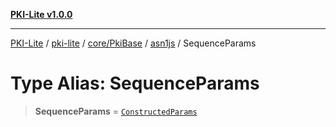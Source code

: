 [**PKI-Lite v1.0.0**](../../../../../../README.md)

---

[PKI-Lite](../../../../../../README.md) / [pki-lite](../../../../../README.md) / [core/PkiBase](../../../README.md) / [asn1js](../README.md) / SequenceParams

# Type Alias: SequenceParams

> **SequenceParams** = [`ConstructedParams`](../interfaces/ConstructedParams.md)
